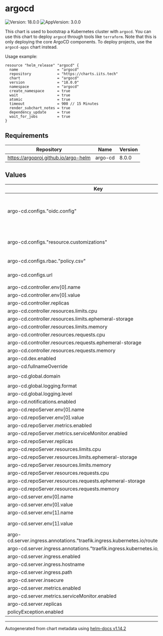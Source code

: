 # argocd

![Version: 18.0.0](https://img.shields.io/badge/Version-18.0.0-informational?style=flat-square) ![AppVersion: 3.0.0](https://img.shields.io/badge/AppVersion-3.0.0-informational?style=flat-square)

This chart is used to bootstrap a Kubernetes cluster with `argocd`.
You can use this chart to deploy `argocd` through tools like `terraform`.
Note that this is only deploying the core ArgoCD components. To deploy
projects, use the `argocd-apps` chart instead.

Usage example:

```hcl
resource "helm_release" "argocd" {
  name                  = "argocd"
  repository            = "https://charts.iits.tech"
  chart                 = "argocd"
  version               = "18.0.0"
  namespace             = "argocd"
  create_namespace      = true
  wait                  = true
  atomic                = true
  timeout               = 900 // 15 Minutes
  render_subchart_notes = true
  dependency_update     = true
  wait_for_jobs         = true
}
```

## Requirements

| Repository | Name | Version |
|------------|------|---------|
| https://argoproj.github.io/argo-helm | argo-cd | 8.0.0 |

## Values

| Key | Type | Default | Description |
|-----|------|---------|-------------|
| argo-cd.configs."oidc.config" | string | `"name: OIDC\nissuer: $argocd-oidc:oidcURL\nclientID: $argocd-oidc:clientID\nclientSecret: $argocd-oidc:clientSecret\nrequestedScopes:\n  - openid\n  - profile\n  - email\n  - groups\nrequestedIDTokenClaims:\n  groups:\n    essential: true\n"` |  |
| argo-cd.configs."resource.customizations" | string | `"# Ignores .data changes of all secrets with a vaultInjectionChecksum annotation\nargoproj.io/Application:\n  ignoreDifferences: |\n    jqPathExpressions:\n      - '. | select(.metadata.annotations.parametersChecksum) | .spec.source.helm'\n      - '. | select(.metadata.annotations.valueFileChecksum) | .spec.source.helm'\n# Ignores caBundle and template changes of the following resources\nadmissionregistration.k8s.io/MutatingWebhookConfiguration:\n  ignoreDifferences: |\n    jqPathExpressions:\n      - .metadata.annotations.template\n      - '.webhooks'\napiextensions.k8s.io/CustomResourceDefinition:\n  ignoreDifferences: |\n    jqPathExpressions:\n      - .spec.conversion.webhookClientConfig.caBundle\nadmissionregistration.k8s.io/ValidatingWebhookConfiguration:\n  ignoreDifferences: |\n    jqPathExpressions:\n      - .metadata.annotations.template\n      - '.webhooks[]?.clientConfig.caBundle'\n      - '.webhooks'\ncert-manager.io/Certificate:\n  ignoreDifferences: |\n    jqPathExpressions:\n      - .spec.duration\nnetworking.k8s.io/Ingress:\n  health.lua: |\n    hs = {}\n    hs.status = \"Healthy\"\n    return hs\n"` |  |
| argo-cd.configs.rbac."policy.csv" | string | `"g, ARGOCD-ADMIN, role:admin\ng, SYSTEM-ADMINISTRATOR, role:admin\n"` |  |
| argo-cd.configs.url | string | `"https://{{ .Values.server.ingress.hostname }}{{ .Values.server.ingress.path }}"` |  |
| argo-cd.controller.env[0].name | string | `"TZ"` |  |
| argo-cd.controller.env[0].value | string | `"Europe/Berlin"` |  |
| argo-cd.controller.replicas | int | `2` |  |
| argo-cd.controller.resources.limits.cpu | string | `"750m"` |  |
| argo-cd.controller.resources.limits.ephemeral-storage | string | `"2Gi"` |  |
| argo-cd.controller.resources.limits.memory | string | `"768Mi"` |  |
| argo-cd.controller.resources.requests.cpu | string | `"500m"` |  |
| argo-cd.controller.resources.requests.ephemeral-storage | string | `"50Mi"` |  |
| argo-cd.controller.resources.requests.memory | string | `"512Mi"` |  |
| argo-cd.dex.enabled | bool | `false` |  |
| argo-cd.fullnameOverride | string | `"argocd"` |  |
| argo-cd.global.domain | string | `"{{ .Values.server.ingress.hostname }}"` |  |
| argo-cd.global.logging.format | string | `"json"` |  |
| argo-cd.global.logging.level | string | `"warn"` |  |
| argo-cd.notifications.enabled | bool | `false` |  |
| argo-cd.repoServer.env[0].name | string | `"TZ"` |  |
| argo-cd.repoServer.env[0].value | string | `"Europe/Berlin"` |  |
| argo-cd.repoServer.metrics.enabled | bool | `true` |  |
| argo-cd.repoServer.metrics.serviceMonitor.enabled | bool | `true` |  |
| argo-cd.repoServer.replicas | int | `2` |  |
| argo-cd.repoServer.resources.limits.cpu | string | `"750m"` |  |
| argo-cd.repoServer.resources.limits.ephemeral-storage | string | `"2Gi"` |  |
| argo-cd.repoServer.resources.limits.memory | string | `"768Mi"` |  |
| argo-cd.repoServer.resources.requests.cpu | string | `"500m"` |  |
| argo-cd.repoServer.resources.requests.ephemeral-storage | string | `"50Mi"` |  |
| argo-cd.repoServer.resources.requests.memory | string | `"512Mi"` |  |
| argo-cd.server.env[0].name | string | `"TZ"` |  |
| argo-cd.server.env[0].value | string | `"Europe/Berlin"` |  |
| argo-cd.server.env[1].name | string | `"ARGOCD_SERVER_ROOTPATH"` |  |
| argo-cd.server.env[1].value | string | `"{{ $path := .Values.server.ingress.path }}{{ if ($path | ne \"/\") }}{{ $path }}{{ end }}"` |  |
| argo-cd.server.ingress.annotations."traefik.ingress.kubernetes.io/router.entrypoints" | string | `"websecure"` |  |
| argo-cd.server.ingress.annotations."traefik.ingress.kubernetes.io/router.tls" | string | `"true"` |  |
| argo-cd.server.ingress.enabled | bool | `true` |  |
| argo-cd.server.ingress.hostname | string | `"SET_BY_TERRAFORM"` |  |
| argo-cd.server.ingress.path | string | `"/argocd"` |  |
| argo-cd.server.insecure | bool | `true` |  |
| argo-cd.server.metrics.enabled | bool | `true` |  |
| argo-cd.server.metrics.serviceMonitor.enabled | bool | `true` |  |
| argo-cd.server.replicas | int | `2` |  |
| policyException.enabled | bool | `true` |  |

----------------------------------------------
Autogenerated from chart metadata using [helm-docs v1.14.2](https://github.com/norwoodj/helm-docs/releases/v1.14.2)
